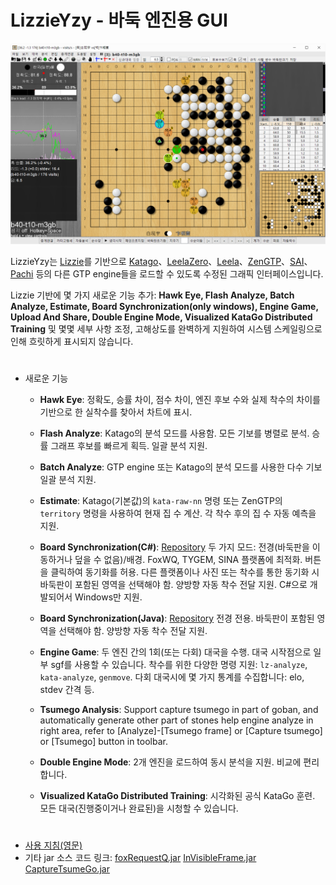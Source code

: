 # LizzieYzy - 바둑 엔진용 GUI
![screenshot_ko](/screenshot_ko.png?raw=true)

LizzieYzy는 [Lizzie](https://github.com/featurecat/lizzie)를 기반으로 [Katago](https://github.com/lightvector/KataGo)、[LeelaZero](https://github.com/leela-zero/leela-zero)、[Leela](https://github.com/gcp/Leela)、[ZenGTP](https://github.com/yzyray/ZenGTP)、[SAI](http://sai.unich.it)、[Pachi](https://github.com/pasky/pachi) 등의 다른 GTP engine들을 로드할 수 있도록 수정된 그래픽 인터페이스입니다.

Lizzie 기반에 몇 가지 새로운 기능 추가: **Hawk Eye, Flash Analyze, Batch Analyze, Estimate, Board Synchronization(only windows), Engine Game, Upload And Share, Double Engine Mode, Visualized KataGo Distributed Training** 및 몇몇 세부 사항 조정, 고해상도를 완벽하게 지원하여 시스템 스케일링으로 인해 흐릿하게 표시되지 않습니다.
#
* 새로운 기능

  * **Hawk Eye**: 정확도, 승률 차이, 점수 차이, 엔진 후보 수와 실제 착수의 차이를 기반으로 한 실착수를 찾아서 차트에 표시.

  * **Flash Analyze**: Katago의 분석 모드를 사용함. 모든 기보를 병렬로 분석. 승률 그래프 후보를 빠르게 획득. 일괄 분석 지원.

  * **Batch Analyze**: GTP engine 또는 Katago의 분석 모드를 사용한 다수 기보 일괄 분석 지원.

  * **Estimate**: Katago(기본값)의 `kata-raw-nn` 명령 또는 ZenGTP의 `territory` 명령을 사용하여 현재 집 수 계산. 각 착수 후의 집 수 자동 예측을 지원.

  * **Board Synchronization(C#)**: [Repository](https://github.com/yzyray/readboard) 두 가지 모드: 전경(바둑판을 이동하거나 덮을 수 없음)/배경. FoxWQ, TYGEM, SINA 플랫폼에 최적화. 버튼을 클릭하여 동기화를 허용. 다른 플랫폼이나 사진 또는 착수를 통한 동기화 시 바둑판이 포함된 영역을 선택해야 함. 양방향 자동 착수 전달 지원. C#으로 개발되어서 Windows만 지원.

  * **Board Synchronization(Java)**: [Repository](https://github.com/yzyray/readboard_Boofcv) 전경 전용. 바둑판이 포함된 영역을 선택해야 함. 양방향 자동 착수 전달 지원.

  * **Engine Game**: 두 엔진 간의 1회(또는 다회) 대국을 수행. 대국 시작점으로 일부 sgf를 사용할 수 있습니다. 착수를 위한 다양한 명령 지원: `lz-analyze`, `kata-analyze`, `genmove`. 다회 대국시에 몇 가지 통계를 수집합니다: elo, stdev 간격 등.

  * **Tsumego Analysis**: Support capture tsumego in part of goban, and automatically generate other part of stones help engine analyze in right area, refer to [Analyze]-[Tsumego frame] or [Capture tsumego] or [Tsumego] button in toolbar.

  * **Double Engine Mode**: 2개 엔진을 로드하여 동시 분석을 지원. 비교에 편리합니다.

  * **Visualized KataGo Distributed Training**: 시각화된 공식 KataGo 훈련. 모든 대국(진행중이거나 완료된)을 시청할 수 있습니다.

#
 * [사용 지침(영문)](https://github.com/yzyray/lizzieyzy/blob/main/readme_en.pdf)
 * 기타 jar 소스 코드 링크: [foxRequestQ.jar](https://github.com/yzyray/FoxRequest) [InVisibleFrame.jar](https://github.com/yzyray/testbuffer) [CaptureTsumeGo.jar](https://github.com/yzyray/captureTsumeGo/blob/main/README.md)
